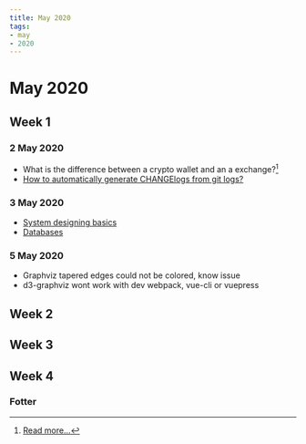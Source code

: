```yaml
---
title: May 2020
tags:
- may
- 2020
---
```


# May 2020

<TagLinks />

## Week 1

### 2 May 2020

* What is the difference between a crypto wallet and an a exchange?[^1]
* [How to automatically generate CHANGElogs from git logs?](../notes/gitchangelog)

###  3 May 2020

* [System designing basics](../programming/systemdesigning.md)
* [Databases](../programming/databases.md)

###  5 May 2020

* Graphviz tapered edges could not be colored, know issue
* d3-graphviz wont work with dev webpack, vue-cli or vuepress

## Week 2

## Week 3

## Week 4

### Fotter

[^1]: [Read more...](../crypto/intro.md)


<SimpleNewsletter/>
<Disqus />
